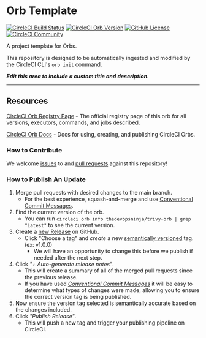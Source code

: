 # Orb Template


[![CircleCI Build Status](https://circleci.com/gh/GabeInDevOps/trivy-orb.svg?style=shield "CircleCI Build Status")](https://circleci.com/gh/GabeInDevOps/trivy-orb) [![CircleCI Orb Version](https://badges.circleci.com/orbs/thedevopsninja/trivy-orb.svg)](https://circleci.com/orbs/registry/orb/thedevopsninja/trivy-orb) [![GitHub License](https://img.shields.io/badge/license-MIT-lightgrey.svg)](https://raw.githubusercontent.com/GabeInDevOps/trivy-orb/master/LICENSE) [![CircleCI Community](https://img.shields.io/badge/community-CircleCI%20Discuss-343434.svg)](https://discuss.circleci.com/c/ecosystem/orbs)



A project template for Orbs.

This repository is designed to be automatically ingested and modified by the CircleCI CLI's `orb init` command.

_**Edit this area to include a custom title and description.**_

---

## Resources

[CircleCI Orb Registry Page](https://circleci.com/orbs/registry/orb/thedevopsninja/trivy-orb) - The official registry page of this orb for all versions, executors, commands, and jobs described.

[CircleCI Orb Docs](https://circleci.com/docs/2.0/orb-intro/#section=configuration) - Docs for using, creating, and publishing CircleCI Orbs.

### How to Contribute

We welcome [issues](https://github.com/GabeInDevOps/trivy-orb/issues) to and [pull requests](https://github.com/GabeInDevOps/trivy-orb/pulls) against this repository!

### How to Publish An Update
1. Merge pull requests with desired changes to the main branch.
    - For the best experience, squash-and-merge and use [Conventional Commit Messages](https://conventionalcommits.org/).
2. Find the current version of the orb.
    - You can run `circleci orb info thedevopsninja/trivy-orb | grep "Latest"` to see the current version.
3. Create a [new Release](https://github.com/GabeInDevOps/trivy-orb/releases/new) on GitHub.
    - Click "Choose a tag" and _create_ a new [semantically versioned](http://semver.org/) tag. (ex: v1.0.0)
      - We will have an opportunity to change this before we publish if needed after the next step.
4.  Click _"+ Auto-generate release notes"_.
    - This will create a summary of all of the merged pull requests since the previous release.
    - If you have used _[Conventional Commit Messages](https://conventionalcommits.org/)_ it will be easy to determine what types of changes were made, allowing you to ensure the correct version tag is being published.
5. Now ensure the version tag selected is semantically accurate based on the changes included.
6. Click _"Publish Release"_.
    - This will push a new tag and trigger your publishing pipeline on CircleCI.